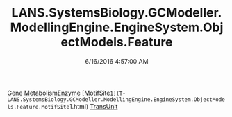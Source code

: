 ﻿---
title: LANS.SystemsBiology.GCModeller.ModellingEngine.EngineSystem.ObjectModels.Feature
date: 6/16/2016 4:57:00 AM
---

[Gene](T-LANS.SystemsBiology.GCModeller.ModellingEngine.EngineSystem.ObjectModels.Feature.Gene.html)
[MetabolismEnzyme](T-LANS.SystemsBiology.GCModeller.ModellingEngine.EngineSystem.ObjectModels.Feature.MetabolismEnzyme.html)
[MotifSite`1](T-LANS.SystemsBiology.GCModeller.ModellingEngine.EngineSystem.ObjectModels.Feature.MotifSite`1.html)
[TransUnit](T-LANS.SystemsBiology.GCModeller.ModellingEngine.EngineSystem.ObjectModels.Feature.TransUnit.html)
